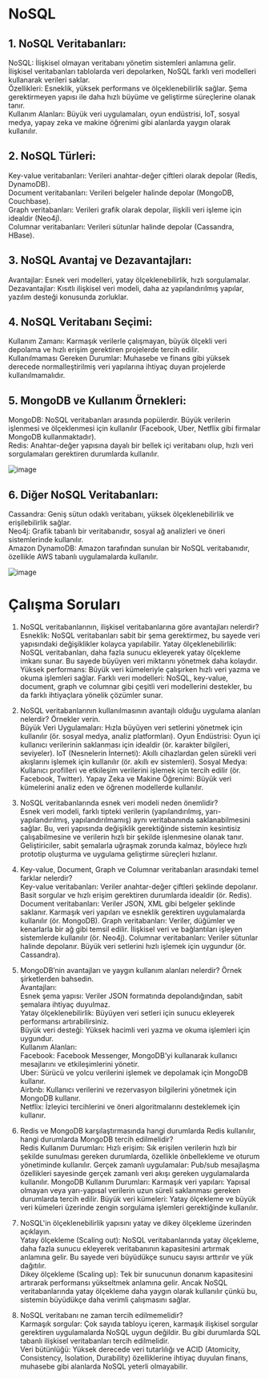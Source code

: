 # NoSQL
## 1. NoSQL Veritabanları:

NoSQL: İlişkisel olmayan veritabanı yönetim sistemleri anlamına gelir. İlişkisel veritabanları tablolarda veri depolarken, NoSQL farklı veri modelleri kullanarak verileri saklar.  
Özellikleri: Esneklik, yüksek performans ve ölçeklenebilirlik sağlar. Şema gerektirmeyen yapısı ile daha hızlı büyüme ve geliştirme süreçlerine olanak tanır.  
Kullanım Alanları: Büyük veri uygulamaları, oyun endüstrisi, IoT, sosyal medya, yapay zeka ve makine öğrenimi gibi alanlarda yaygın olarak kullanılır.

## 2. NoSQL Türleri:
 
Key-value veritabanları: Verileri anahtar-değer çiftleri olarak depolar (Redis, DynamoDB).  
Document veritabanları: Verileri belgeler halinde depolar (MongoDB, Couchbase).  
Graph veritabanları: Verileri grafik olarak depolar, ilişkili veri işleme için idealdir (Neo4j).  
Columnar veritabanları: Verileri sütunlar halinde depolar (Cassandra, HBase).  

## 3. NoSQL Avantaj ve Dezavantajları:

Avantajlar: Esnek veri modelleri, yatay ölçeklenebilirlik, hızlı sorgulamalar.  
Dezavantajlar: Kısıtlı ilişkisel veri modeli, daha az yapılandırılmış yapılar, yazılım desteği konusunda zorluklar.  

## 4. NoSQL Veritabanı Seçimi:

Kullanım Zamanı: Karmaşık verilerle çalışmayan, büyük ölçekli veri depolama ve hızlı erişim gerektiren projelerde tercih edilir.  
Kullanılmaması Gereken Durumlar: Muhasebe ve finans gibi yüksek derecede normalleştirilmiş veri yapılarına ihtiyaç duyan projelerde kullanılmamalıdır.  

## 5. MongoDB ve Kullanım Örnekleri:

MongoDB: NoSQL veritabanları arasında popülerdir. Büyük verilerin işlenmesi ve ölçeklenmesi için kullanılır (Facebook, Uber, Netflix gibi firmalar MongoDB kullanmaktadır).  
Redis: Anahtar-değer yapısına dayalı bir bellek içi veritabanı olup, hızlı veri sorgulamaları gerektiren durumlarda kullanılır.

![image](https://github.com/user-attachments/assets/d280cbc9-0033-458c-8b1e-1c14ca536df9)


## 6. Diğer NoSQL Veritabanları:

Cassandra: Geniş sütun odaklı veritabanı, yüksek ölçeklenebilirlik ve erişilebilirlik sağlar.  
Neo4j: Grafik tabanlı bir veritabanıdır, sosyal ağ analizleri ve öneri sistemlerinde kullanılır.  
Amazon DynamoDB: Amazon tarafından sunulan bir NoSQL veritabanıdır, özellikle AWS tabanlı uygulamalarda kullanılır.  

![image](https://github.com/user-attachments/assets/b7e68c81-7178-461c-bf54-8d6f64f11d01)


# Çalışma Soruları

1. NoSQL veritabanlarının, ilişkisel veritabanlarına göre avantajları nelerdir?  
Esneklik: NoSQL veritabanları sabit bir şema gerektirmez, bu sayede veri yapısındaki değişiklikler kolayca yapılabilir.
Yatay ölçeklenebilirlik: NoSQL veritabanları, daha fazla sunucu ekleyerek yatay ölçekleme imkanı sunar. Bu sayede büyüyen veri miktarını yönetmek daha kolaydır.
Yüksek performans: Büyük veri kümeleriyle çalışırken hızlı veri yazma ve okuma işlemleri sağlar.
Farklı veri modelleri: NoSQL, key-value, document, graph ve columnar gibi çeşitli veri modellerini destekler, bu da farklı ihtiyaçlara yönelik çözümler sunar.

2. NoSQL veritabanlarının kullanılmasının avantajlı olduğu uygulama alanları nelerdir? Örnekler verin.  
Büyük Veri Uygulamaları: Hızla büyüyen veri setlerini yönetmek için kullanılır (ör. sosyal medya, analiz platformları).
Oyun Endüstrisi: Oyun içi kullanıcı verilerinin saklanması için idealdir (ör. karakter bilgileri, seviyeler).
IoT (Nesnelerin İnterneti): Akıllı cihazlardan gelen sürekli veri akışlarını işlemek için kullanılır (ör. akıllı ev sistemleri).
Sosyal Medya: Kullanıcı profilleri ve etkileşim verilerini işlemek için tercih edilir (ör. Facebook, Twitter).
Yapay Zeka ve Makine Öğrenimi: Büyük veri kümelerini analiz eden ve öğrenen modellerde kullanılır.

3. NoSQL veritabanlarında esnek veri modeli neden önemlidir?  
Esnek veri modeli, farklı tipteki verilerin (yapılandırılmış, yarı-yapılandırılmış, yapılandırılmamış) aynı veritabanında saklanabilmesini sağlar. Bu, veri yapısında değişiklik gerektiğinde sistemin kesintisiz çalışabilmesine ve verilerin hızlı bir şekilde işlenmesine olanak tanır. Geliştiriciler, sabit şemalarla uğraşmak zorunda kalmaz, böylece hızlı prototip oluşturma ve uygulama geliştirme süreçleri hızlanır.

4. Key-value, Document, Graph ve Columnar veritabanları arasındaki temel farklar nelerdir?  
Key-value veritabanları: Veriler anahtar-değer çiftleri şeklinde depolanır. Basit sorgular ve hızlı erişim gerektiren durumlarda idealdir (ör. Redis).
Document veritabanları: Veriler JSON, XML gibi belgeler şeklinde saklanır. Karmaşık veri yapıları ve esneklik gerektiren uygulamalarda kullanılır (ör. MongoDB).
Graph veritabanları: Veriler, düğümler ve kenarlarla bir ağ gibi temsil edilir. İlişkisel veri ve bağlantıları işleyen sistemlerde kullanılır (ör. Neo4j).
Columnar veritabanları: Veriler sütunlar halinde depolanır. Büyük veri setlerini hızlı işlemek için uygundur (ör. Cassandra).

5. MongoDB’nin avantajları ve yaygın kullanım alanları nelerdir? Örnek şirketlerden bahsedin.  
Avantajları:  
Esnek şema yapısı: Veriler JSON formatında depolandığından, sabit şemalara ihtiyaç duyulmaz.  
Yatay ölçeklenebilirlik: Büyüyen veri setleri için sunucu ekleyerek performansı artırabilirsiniz.  
Büyük veri desteği: Yüksek hacimli veri yazma ve okuma işlemleri için uygundur.  
Kullanım Alanları:  
Facebook: Facebook Messenger, MongoDB'yi kullanarak kullanıcı mesajlarını ve etkileşimlerini yönetir.  
Uber: Sürücü ve yolcu verilerini işlemek ve depolamak için MongoDB kullanır.  
Airbnb: Kullanıcı verilerini ve rezervasyon bilgilerini yönetmek için MongoDB kullanır.  
Netflix: İzleyici tercihlerini ve öneri algoritmalarını desteklemek için kullanır.  

6. Redis ve MongoDB karşılaştırmasında hangi durumlarda Redis kullanılır, hangi durumlarda MongoDB tercih edilmelidir?  
Redis Kullanım Durumları:
Hızlı erişim: Sık erişilen verilerin hızlı bir şekilde sunulması gereken durumlarda, özellikle önbellekleme ve oturum yönetiminde kullanılır.
Gerçek zamanlı uygulamalar: Pub/sub mesajlaşma özellikleri sayesinde gerçek zamanlı veri akışı gereken uygulamalarda kullanılır.
MongoDB Kullanım Durumları:
Karmaşık veri yapıları: Yapısal olmayan veya yarı-yapısal verilerin uzun süreli saklanması gereken durumlarda tercih edilir.
Büyük veri kümeleri: Yatay ölçekleme ve büyük veri kümeleri üzerinde zengin sorgulama işlemleri gerektiğinde kullanılır.

7. NoSQL'in ölçeklenebilirlik yapısını yatay ve dikey ölçekleme üzerinden açıklayın.  
Yatay ölçekleme (Scaling out): NoSQL veritabanlarında yatay ölçekleme, daha fazla sunucu ekleyerek veritabanının kapasitesini artırmak anlamına gelir. Bu sayede veri büyüdükçe sunucu sayısı arttırılır ve yük dağıtılır.  
Dikey ölçekleme (Scaling up): Tek bir sunucunun donanım kapasitesini artırarak performansı yükseltmek anlamına gelir. Ancak NoSQL veritabanlarında yatay ölçekleme daha yaygın olarak kullanılır çünkü bu, sistemin büyüdükçe daha verimli çalışmasını sağlar.

8. NoSQL veritabanı ne zaman tercih edilmemelidir?  
Karmaşık sorgular: Çok sayıda tabloyu içeren, karmaşık ilişkisel sorgular gerektiren uygulamalarda NoSQL uygun değildir. Bu gibi durumlarda SQL tabanlı ilişkisel veritabanları tercih edilmelidir.  
Veri bütünlüğü: Yüksek derecede veri tutarlılığı ve ACID (Atomicity, Consistency, Isolation, Durability) özelliklerine ihtiyaç duyulan finans, muhasebe gibi alanlarda NoSQL yeterli olmayabilir.
